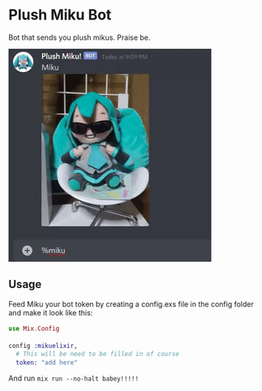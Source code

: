 # Plush Miku Bot
Bot that sends you plush mikus. Praise be.

![Gif demonstrating Plush Miku's magnificent features](36f6838305f800781065f302d4781d8d.gif)

## Usage
Feed Miku your bot token by creating a config.exs file in the config folder and make it look like this:
```elixir
use Mix.Config

config :mikuelixir,
  # This will be need to be filled in of course
  token: "add here"
```
And run `mix run --no-halt babey!!!!!`
